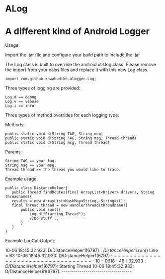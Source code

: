 ALog
====

A different kind of Android Logger
====

Usage: 

Import the .jar file and configure your build path to include the .jar

The Log class is built to override the android.util.log class.
Please remove the import from your calss files and replace it with this new Log class.

    import com.github.znwabudike.alogger.Log;
    
Three types of logging are provided: 

    Log.d == debug
    Log.v == vebose
    Log.i == info

Three types of method overrides for each logging type:

Methods:

    public static void d(String TAG, String msg)
    public static void d(String TAG, String msg, Thread thread) 
    public static void d(String msg, Thread thread) 

Params:

    String TAG == your tag.
    String msg == your msg.
    Thread thread == the thread you would like to trace.

Example usage:

    public class DistanceHelper{
       public Thread findRoutes(final ArrayList<Driver> drivers, String threadname){
	   results = new ArrayList<HashMap<String, String>>();
	   final Thread thread = new HandlerThread(threadname){
	       public void run(){
	           Log.d("Starting Thread");
	           //Do stuff...
	       }
       }
    }

Example LogCat Output:

10-06 18:45:32.933: D/DistanceHelper$1(6797): DistanceHelper$1.run()  Line = 63
10-06 18:45:32.933: D/DistanceHelper$1(6797): -----------------------------------
10-06 18:45:32.933: D/DistanceHelper$1(6797): Starting Thread
10-06 18:45:32.933: D/DistanceHelper$1(6797): -----------------------------------


